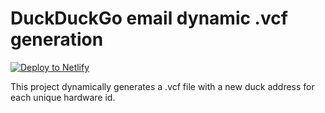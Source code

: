 # DuckDuckGo email dynamic .vcf generation

[![Deploy to Netlify](https://www.netlify.com/img/deploy/button.svg)](https://app.netlify.com/start/deploy?repository=https://github.com/kcoderhtml/ddg-vcard)

This project dynamically generates a .vcf file with a new duck address for each unique hardware id.

